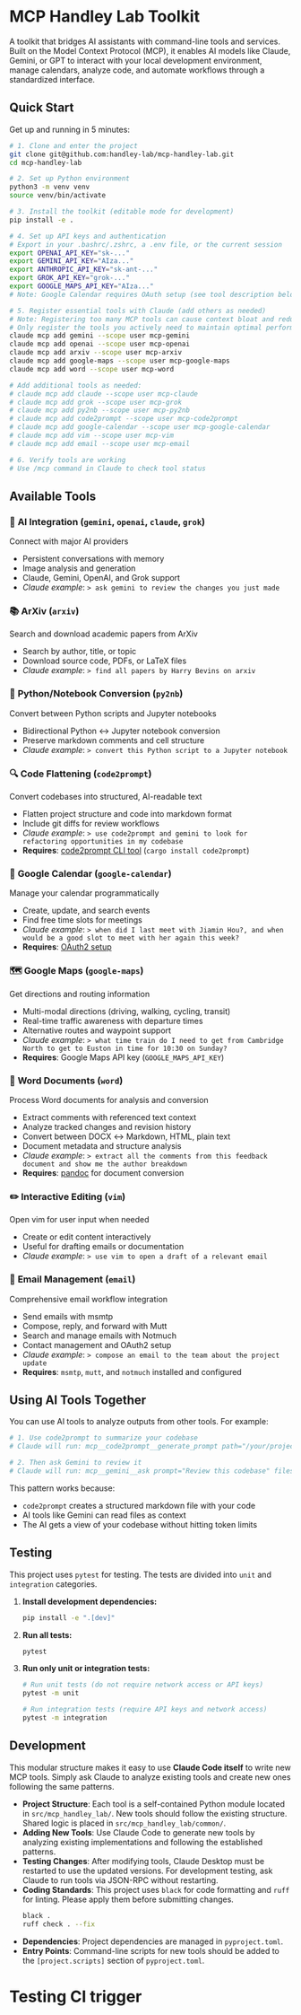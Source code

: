 # MCP Handley Lab Toolkit

A toolkit that bridges AI assistants with command-line tools and services. Built on the Model Context Protocol (MCP), it enables AI models like Claude, Gemini, or GPT to interact with your local development environment, manage calendars, analyze code, and automate workflows through a standardized interface.

## Quick Start

Get up and running in 5 minutes:

```bash
# 1. Clone and enter the project
git clone git@github.com:handley-lab/mcp-handley-lab.git
cd mcp-handley-lab

# 2. Set up Python environment
python3 -m venv venv
source venv/bin/activate

# 3. Install the toolkit (editable mode for development)
pip install -e .

# 4. Set up API keys and authentication
# Export in your .bashrc/.zshrc, a .env file, or the current session
export OPENAI_API_KEY="sk-..."
export GEMINI_API_KEY="AIza..."
export ANTHROPIC_API_KEY="sk-ant-..."
export GROK_API_KEY="grok-..."
export GOOGLE_MAPS_API_KEY="AIza..."
# Note: Google Calendar requires OAuth setup (see tool description below)

# 5. Register essential tools with Claude (add others as needed)
# Note: Registering too many MCP tools can cause context bloat and reduce tool calling accuracy
# Only register the tools you actively need to maintain optimal performance
claude mcp add gemini --scope user mcp-gemini
claude mcp add openai --scope user mcp-openai
claude mcp add arxiv --scope user mcp-arxiv
claude mcp add google-maps --scope user mcp-google-maps
claude mcp add word --scope user mcp-word

# Add additional tools as needed:
# claude mcp add claude --scope user mcp-claude
# claude mcp add grok --scope user mcp-grok
# claude mcp add py2nb --scope user mcp-py2nb
# claude mcp add code2prompt --scope user mcp-code2prompt
# claude mcp add google-calendar --scope user mcp-google-calendar
# claude mcp add vim --scope user mcp-vim
# claude mcp add email --scope user mcp-email

# 6. Verify tools are working
# Use /mcp command in Claude to check tool status
```

## Available Tools

### 🤖 **AI Integration** (`gemini`, `openai`, `claude`, `grok`)
Connect with major AI providers
  - Persistent conversations with memory
  - Image analysis and generation  
  - Claude, Gemini, OpenAI, and Grok support
  - _Claude example_: `> ask gemini to review the changes you just made`

### 📚 **ArXiv** (`arxiv`)
Search and download academic papers from ArXiv
  - Search by author, title, or topic
  - Download source code, PDFs, or LaTeX files
  - _Claude example_: `> find all papers by Harry Bevins on arxiv`

### 📓 **Python/Notebook Conversion** (`py2nb`)
Convert between Python scripts and Jupyter notebooks
  - Bidirectional Python ↔ Jupyter notebook conversion
  - Preserve markdown comments and cell structure
  - _Claude example_: `> convert this Python script to a Jupyter notebook`

### 🔍 **Code Flattening** (`code2prompt`)
Convert codebases into structured, AI-readable text
  - Flatten project structure and code into markdown format
  - Include git diffs for review workflows
  - _Claude example_: `> use code2prompt and gemini to look for refactoring opportunities in my codebase`
  - **Requires**: [code2prompt CLI tool](https://github.com/mufeedvh/code2prompt#installation) (`cargo install code2prompt`)

### 📅 **Google Calendar** (`google-calendar`)
Manage your calendar programmatically
  - Create, update, and search events
  - Find free time slots for meetings
  - _Claude example_: `> when did I last meet with Jiamin Hou?, and when would be a good slot to meet with her again this week?`
  - **Requires**: [OAuth2 setup](docs/google-calendar-setup.md)

### 🗺️ **Google Maps** (`google-maps`)
Get directions and routing information
  - Multi-modal directions (driving, walking, cycling, transit)
  - Real-time traffic awareness with departure times
  - Alternative routes and waypoint support
  - _Claude example_: `> what time train do I need to get from Cambridge North to get to Euston in time for 10:30 on Sunday?`
  - **Requires**: Google Maps API key (`GOOGLE_MAPS_API_KEY`)




### 📄 **Word Documents** (`word`)
Process Word documents for analysis and conversion
  - Extract comments with referenced text context
  - Analyze tracked changes and revision history
  - Convert between DOCX ↔ Markdown, HTML, plain text
  - Document metadata and structure analysis
  - _Claude example_: `> extract all the comments from this feedback document and show me the author breakdown`
  - **Requires**: [pandoc](https://pandoc.org/installing.html) for document conversion

### ✏️ **Interactive Editing** (`vim`)
Open vim for user input when needed
  - Create or edit content interactively
  - Useful for drafting emails or documentation
  - _Claude example_: `> use vim to open a draft of a relevant email`

### 📧 **Email Management** (`email`)
Comprehensive email workflow integration
  - Send emails with msmtp
  - Compose, reply, and forward with Mutt
  - Search and manage emails with Notmuch
  - Contact management and OAuth2 setup
  - _Claude example_: `> compose an email to the team about the project update`
  - **Requires**: `msmtp`, `mutt`, and `notmuch` installed and configured



## Using AI Tools Together

You can use AI tools to analyze outputs from other tools. For example:

```bash
# 1. Use code2prompt to summarize your codebase
# Claude will run: mcp__code2prompt__generate_prompt path="/your/project" output_file="/tmp/summary.md"

# 2. Then ask Gemini to review it
# Claude will run: mcp__gemini__ask prompt="Review this codebase" files=[{"path": "/tmp/summary.md"}]
```

This pattern works because:
- `code2prompt` creates a structured markdown file with your code
- AI tools like Gemini can read files as context
- The AI gets a view of your codebase without hitting token limits


## Testing

This project uses `pytest` for testing. The tests are divided into `unit` and `integration` categories.

1.  **Install development dependencies:**
    ```bash
    pip install -e ".[dev]"
    ```

2.  **Run all tests:**
    ```bash
    pytest
    ```

3.  **Run only unit or integration tests:**
    ```bash
    # Run unit tests (do not require network access or API keys)
    pytest -m unit

    # Run integration tests (require API keys and network access)
    pytest -m integration
    ```

## Development

This modular structure makes it easy to use **Claude Code itself** to write new MCP tools. Simply ask Claude to analyze existing tools and create new ones following the same patterns.

*   **Project Structure**: Each tool is a self-contained Python module located in `src/mcp_handley_lab/`. New tools should follow the existing structure. Shared logic is placed in `src/mcp_handley_lab/common/`.
*   **Adding New Tools**: Use Claude Code to generate new tools by analyzing existing implementations and following the established patterns.
*   **Testing Changes**: After modifying tools, Claude Desktop must be restarted to use the updated versions. For development testing, ask Claude to run tools via JSON-RPC without restarting.
*   **Coding Standards**: This project uses `black` for code formatting and `ruff` for linting. Please apply them before submitting changes.
    ```bash
    black .
    ruff check . --fix
    ```
*   **Dependencies**: Project dependencies are managed in `pyproject.toml`.
*   **Entry Points**: Command-line scripts for new tools should be added to the `[project.scripts]` section of `pyproject.toml`.
# Testing CI trigger
